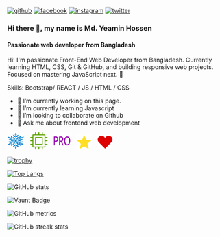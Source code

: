 [<img src='https://cdn.jsdelivr.net/npm/simple-icons@3.0.1/icons/github.svg' alt='github' height='40'>](https://github.com/yeaminhossen0)  [<img src='https://cdn.jsdelivr.net/npm/simple-icons@3.0.1/icons/facebook.svg' alt='facebook' height='40'>](https://www.facebook.com/mohammadyeamin.hossain.1)  [<img src='https://cdn.jsdelivr.net/npm/simple-icons@3.0.1/icons/instagram.svg' alt='instagram' height='40'>](https://www.instagram.com/yeamin_h_bijoy/)  [<img src='https://cdn.jsdelivr.net/npm/simple-icons@3.0.1/icons/twitter.svg' alt='twitter' height='40'>](https://twitter.com/yeamin_hbijoy)  
### Hi there 👋, my name is Md. Yeamin Hossen
#### Passionate web developer from Bangladesh

Hi! I'm passionate Front-End Web Developer from Bangladesh. Currently learning HTML, CSS, Git & GitHub, and building responsive web projects. Focused on mastering JavaScript next. 🚀

Skills: Bootstrap/ REACT / JS / HTML / CSS

- 🔭 I’m currently working on this page. 
- 🌱 I’m currently learning Javascript 
- 👯 I’m looking to collaborate on Github 
- 💬 Ask me about frontend web development 




<a href='https://archiveprogram.github.com/'><img src='https://raw.githubusercontent.com/acervenky/animated-github-badges/master/assets/acbadge.gif' width='40' height='40'></a> <a href='https://docs.github.com/en/developers'><img src='https://raw.githubusercontent.com/acervenky/animated-github-badges/master/assets/devbadge.gif' width='40' height='40'></a> <a href='https://github.com/pricing'><img src='https://raw.githubusercontent.com/acervenky/animated-github-badges/master/assets/pro.gif' width='40' height='40'></a> <a href='https://stars.github.com/'><img src='https://raw.githubusercontent.com/acervenky/animated-github-badges/master/assets/starbadge.gif' width='35' height='35'></a> <a href='https://docs.github.com/en/github/supporting-the-open-source-community-with-github-sponsors'><img src='https://raw.githubusercontent.com/acervenky/animated-github-badges/master/assets/sponsorbadge.gif' width='35' height='35'></a> 

[![trophy](https://github-profile-trophy.vercel.app/?username=yeaminhossen0)](https://github.com/ryo-ma/github-profile-trophy)

[![Top Langs](https://github-readme-stats.vercel.app/api/top-langs/?username=yeaminhossen0)](https://github.com/anuraghazra/github-readme-stats)

![GitHub stats](https://github-readme-stats.vercel.app/api?username=yeaminhossen0&show_icons=true&count_private=true)  

![Vaunt Badge](https://api.vaunt.dev/v1/github/entities/yeaminhossen0/contributions?format=svg&private=true)  

![GitHub metrics](https://metrics.lecoq.io/yeaminhossen0)  

![GitHub streak stats](https://streak-stats.demolab.com/?user=yeaminhossen0)  

